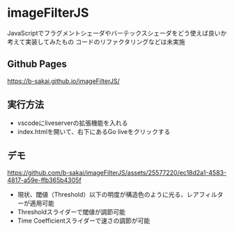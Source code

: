 # imageFilterJS

JavaScriptでフラグメントシェーダやバーテックスシェーダをどう使えば良いか考えて実装してみたもの
コードのリファクタリングなどは未実施

## Github Pages

https://b-sakai.github.io/imageFilterJS/

## 実行方法

* vscodeにliveserverの拡張機能を入れる
* index.htmlを開いて、右下にあるGo liveをクリックする

## デモ

https://github.com/b-sakai/imageFilterJS/assets/25577220/ec18d2a1-4583-4817-a59e-ffb365b4305f

* 現状、閾値（Threshold）以下の明度が構造色のように光る、レアフィルターが適用可能
* Thresholdスライダーで閾値が調節可能
* Time Coefficientスライダーで速さの調節が可能
